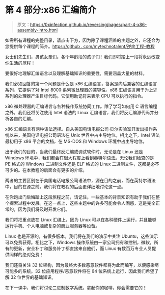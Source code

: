 # 第 4 部分:x86 汇编简介

> 原文：<https://0xinfection.github.io/reversing/pages/part-4-x86-assembly-intro.html>

如需所有课程的完整目录，请点击下方，因为除了课程涵盖的主题之外，它还会为您提供每个课程的简介。[https://github . com/mytechnotalent/逆向工程-教程](https://github.com/mytechnotalent/Reverse-Engineering-Tutorial)

女士们先生们，男孩女孩们，各个年龄段的孩子们！我们即将踏上一段将永远改变你生活的旅程！

要很好地理解汇编语言以及理解基础知识的重要性，需要涵盖大量的材料。

我们必须回答的第一个问题是什么是 x86 汇编语言，答案是向后兼容的汇编语言系列，它提供了对 Intel 8000 系列微处理器的兼容性。x86 汇编语言用于为上述系列的处理器产生目标代码。它使用助记符来表示 CPU 可以执行的指令。

x86 微处理器的汇编语言与各种操作系统协同工作。除了学习如何用 C 语言编程之外，我们还将关注使用 Intel 语法的 Linux 汇编语言，我们将反汇编源代码并分析各自的汇编。

x86 汇编语言有两种语法选择。自从美国电话电报公司·贝尔实验室开发出操作系统以来，美国电话电报公司语法在 Unix 世界中占主导地位。相比之下，Intel 语法最初用于 x86 平台的文档，在 MS-DOS 和 Windows 环境中占主导地位。

出于我们的目的，当我们最终反汇编或调试软件时，无论是在 Linux 还是 Windows 环境中，我们都会在很大程度上看到英特尔语法。无论我们检查的是 PE 格式的 Windows 二进制文件还是 ELF 格式的 Linux 二进制文件，这都是必不可少的。在本教程的后面会有更多的介绍。

两者的主要区别在于美国电话电报公司语法中，源在目的之前，而在英特尔语法中，目的在源之前。我们将在教程的后面更详细地讨论这一点。

在你跑出门后悔踏上这段旅程之前，请记住，一些基本的背景知识有助于我们在整个探索过程中发展。在这一点上，这些主题中的许多可能会令人困惑，这是完全正常的，因为我们将及时开发它们。

我们将把重点放在 Linux 汇编上，因为 Linux 可以在各种硬件上运行，并且能够运行手机、个人电脑或复杂的商业服务器等设备。

Linux 也是开源的，有很多版本。我们将在我们的演示中关注 Ubuntu，这些演示可以免费获得。相比之下，Windows 操作系统由一家公司拥有和控制，微软，所有的更新，安全补丁和服务补丁都直接来自他们，而 Linux 有数百万专业人员提供同样的绝对免费！

我们还将关注 32 位架构，因为最终大多数恶意软件都将为此而编写，以便感染尽可能多的系统。32 位应用程序/恶意软件将在 64 位系统上运行，因此我们希望了解 32 位世界的基础知识。

在下一课中，我们将讨论二进制数字系统。拿起你的咖啡，你会需要它的！